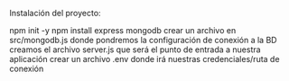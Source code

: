 Instalación del proyecto:

npm init -y
npm install express mongodb
crear un archivo en src/mongodb.js donde pondremos la configuración de conexión a la BD
creamos el archivo server.js que será el punto de entrada a nuestra aplicación
crear un archivo .env donde irá nuestras credenciales/ruta de conexión
